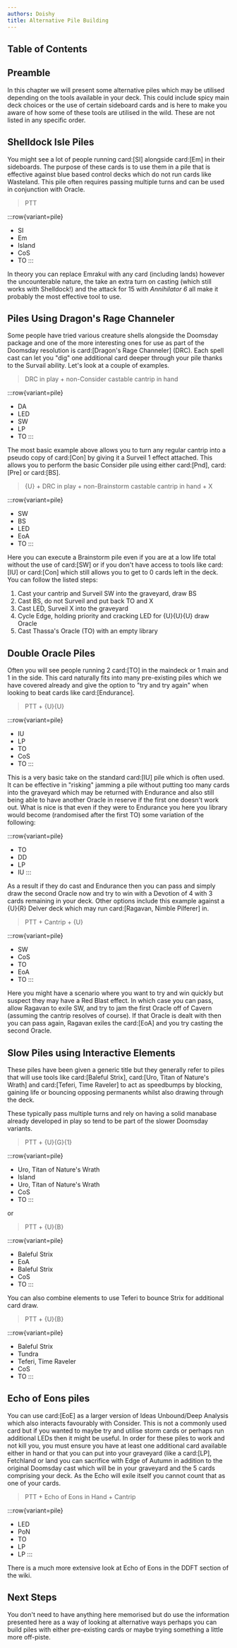 ```yaml
---
authors: Doishy
title: Alternative Pile Building
---
```


## Table of Contents

## Preamble

In this chapter we will present some alternative piles which may be utilised
depending on the tools available in your deck. This could include spicy main
deck choices or the use of certain sideboard cards and is here to make you aware
of how some of these tools are utilised in the wild. These are not listed in
any specific order.

## Shelldock Isle Piles

You might see a lot of people running card:[SI] alongside card:[Em] in their 
sideboards. The purpose of these cards is to use them in a pile that is 
effective against blue based control decks which do not run cards like
Wasteland. This pile often requires passing multiple turns and can be used
in conjunction with Oracle. 

> PTT

:::row{variant=pile}
- SI
- Em
- Island
- CoS
- TO
:::

In theory you can replace Emrakul with any card (including lands) however
the uncounterable nature, the take an extra turn on casting (which still 
works with Shelldock!) and the attack for 15 with *Annihilator 6* all make it
probably the most effective tool to use. 

## Piles Using Dragon's Rage Channeler

Some people have tried various creature shells alongside the Doomsday package
and one of the more interesting ones for use as part of the Doomsday
resolution is card:[Dragon's Rage Channeler] (DRC). Each spell cast can let you "dig"
one additional card deeper through your pile thanks to the Survail ability.
Let's look at a couple of examples.

> DRC in play + non-Consider castable cantrip in hand

:::row{variant=pile}
- DA
- LED
- SW
- LP
- TO
:::

The most basic example above allows you to turn any regular cantrip into a 
pseudo copy of card:[Con] by giving it a Surveil 1 effect attached. This allows
you to perform the basic Consider pile using either card:[Pnd], card:[Pre] or
card:[BS].

> {U} + DRC in play + non-Brainstorm castable cantrip in hand + X

:::row{variant=pile}
- SW
- BS
- LED
- EoA
- TO
:::

Here you can execute a Brainstorm pile even if you are at a low life total without the
use of card:[SW] or if you don't have access to tools like card:[IU] or card:[Con] which
still allows you to get to 0 cards left in the deck. You can follow the listed steps:

1. Cast your cantrip and Surveil SW into the graveyard, draw BS
1. Cast BS, do not Surveil and put back TO and X
1. Cast LED, Surveil X into the graveyard
1. Cycle Edge, holding priority and cracking LED for {U}{U}{U} draw Oracle
1. Cast Thassa's Oracle (TO) with an empty library

## Double Oracle Piles

Often you will see people running 2 card:[TO] in the maindeck or 1 main and 1 in the side.
This card naturally fits into many pre-existing piles which we have covered already and give
the option to "try and try again" when looking to beat cards like card:[Endurance].

> PTT + {U}{U}

:::row{variant=pile}
- IU
- LP
- TO
- CoS
- TO
:::

This is a very basic take on the standard card:[IU] pile which is often used. It can be 
effective in "risking" jamming a pile without putting too many cards into the graveyard
which may be returned with Endurance and also still being able to have another Oracle
in reserve if the first one doesn't work out. What is nice is that even if they were to
Endurance you here you library would become (randomised after the first TO) some variation
of the following:

:::row{variant=pile}
- TO
- DD
- LP
- IU
:::

As a result if they do cast and Endurance then you can pass and simply draw the second Oracle
now and try to win with a Devotion of 4 with 3 cards remaining in your deck.
Other options include this example against a {U}{R} Delver deck which may run card:[Ragavan, Nimble Pilferer]
in. 

> PTT + Cantrip + {U}

:::row{variant=pile}
- SW
- CoS
- TO
- EoA
- TO
:::

Here you might have a scenario where you want to try and win quickly but suspect they may have a Red
Blast effect. In which case you can pass, allow Ragavan to exile SW, and try to jam the first
Oracle off of Cavern (assuming the cantrip resolves of course). If that Oracle is dealt with then
you can pass again, Ragavan exiles the card:[EoA] and you try casting the second Oracle.

## Slow Piles using Interactive Elements

These piles have been given a generic title but they generally refer to piles that will use tools
like card:[Baleful Strix], card:[Uro, Titan of Nature's Wrath] and card:[Teferi, Time Raveler] to 
act as speedbumps by blocking, gaining life or bouncing opposing permanents whilst also drawing
through the deck.

These typically pass multiple turns and rely on having a solid manabase already developed in play
so tend to be part of the slower Doomsday variants.

> PTT + {U}{G}{1}

:::row{variant=pile}
- Uro, Titan of Nature's Wrath
- Island
- Uro, Titan of Nature's Wrath
- CoS
- TO
:::

or

> PTT + {U}{B}

:::row{variant=pile}
- Baleful Strix
- EoA
- Baleful Strix
- CoS
- TO
:::

You can also combine elements to use Teferi to bounce Strix for additional card draw.

> PTT + {U}{B}

:::row{variant=pile}
- Baleful Strix
- Tundra
- Teferi, Time Raveler
- CoS
- TO
:::

## Echo of Eons piles

You can use card:[EoE] as a larger version of Ideas Unbound/Deep Analysis which also interacts 
favourably with Consider. This is not a commonly used card but if you wanted to maybe try
and utilise storm cards or perhaps run additional LEDs then it might be useful.
In order for these piles to work and not kill you, you must ensure you have at least one
additional card available either in hand or that you can put into your graveyard (like
a card:[LP], Fetchland or land you can sacrifice with Edge of Autumn in addition to the 
original Doomsday cast which will be in your graveyard and the 5 cards comprising your deck.
As the Echo will exile itself you cannot count that as one of your cards.

> PTT + Echo of Eons in Hand + Cantrip

:::row{variant=pile}
- LED
- PoN
- TO
- LP
- LP
:::

There is a much more extensive look at Echo of Eons in the DDFT section of the wiki.

## Next Steps

You don't need to have anything here memorised but do use the information presented
here as a way of looking at alternative ways perhaps you can build piles with either
pre-existing cards or maybe trying something a little more off-piste.
